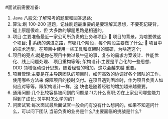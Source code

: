 #面试前需要准备:
1. Java 八股文:了解常考的题型和回答思路;
2. 算法:刷 100-200 道题，记住刷题最重要的是要理解其思想，不要死记硬背，碰上原题很难，但 大多数的解题思路是相通的。
3. 项目:主要准备最近一家公司所负责的业务和项目:
    项目的背景，为啥要做这个项目;
    系统的演进之路，有哪几个阶段，每个阶段主要做了什么;
    项目中的技术选型，在项目中使用一些工具和框架时的调研，为啥选这个;
4. 项目的亮点:就是你在项目中做过最牛逼的事，复杂的需求方案设计、性能优化、线上问题处理、 项目重构等等;
    架构设计:主要是平台化的一些思想、DDD 领域驱动设计思想，随着经验的增加，这块会越来越 重要。
5. 项目管理:主要是在主导跨团队的项目时，如何高效的协调好各个团队的工作，使用哪些方法来 保障项目的按时交付。在项目遇到困难时，作为项目负责人如何应对等等。跟架构设计一样，这 块也是随着经验的增加越来越重要。
6. 通用问题:几个比较容易被问到的问题是:1)为什么离职;2)在上家公司哪些能力得到了成长; 3)平时怎么学习的?
7. 问面试官:每次面试最后面试官一般会问有没有什么想问的，如果不知道问什么，可以问下团队 当前负责的业务是什么?主要面临的挑战是什么?
